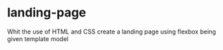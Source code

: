 # landing-page
Whit the use of HTML and CSS create a landing page using flexbox  being given template model
